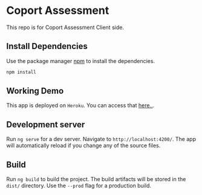 # Coport Assessment

This repo is for Coport Assessment Client side.

## Install Dependencies

Use the package manager [npm](https://www.npmjs.com/) to install the dependencies.

```bash
npm install
```

## Working Demo

This app is deployed on `Heroku`. You can access that [here..](https://coport-assessment.herokuapp.com/).

## Development server

Run `ng serve` for a dev server. Navigate to `http://localhost:4200/`. The app will automatically reload if you change any of the source files.

## Build

Run `ng build` to build the project. The build artifacts will be stored in the `dist/` directory. Use the `--prod` flag for a production build.
